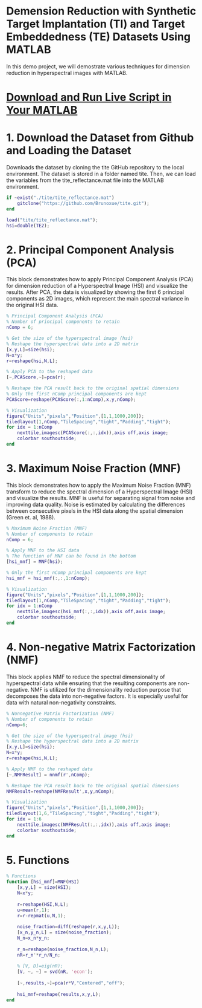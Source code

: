 
# Demension Reduction with Synthetic Target Implantation (TI) and Target Embeddedness (TE) Datasets Using MATLAB

In this demo project, we will demostrate various techniques for dimension reduction in hyperspectral images with MATLAB.

# [Download and Run Live Script in Your MATLAB](live_scripts/dimension_reduction_tite.mlx)


# 1. Download the Dataset from Github and Loading the Dataset

Downloads the dataset by cloning the tite GitHub repository to the local environment. The dataset is stored in a folder named tite. Then, we can load the variables from the tite\_reflectance.mat file into the MATLAB environment.

```matlab
if ~exist("./tite/tite_reflectance.mat")
    gitclone("https://github.com/Brunoxue/tite.git");
end

load("tite/tite_reflectance.mat");
hsi=double(TE2);
```
# 2. Principal Component Analysis (PCA)

This block demonstrates how to apply Principal Component Analysis (PCA) for dimension reduction of a Hyperspectral Image (HSI) and visualize the results. After PCA, the data is visualized by showing the first 6 principal components as 2D images, which represent the main spectral variance in the original HSI data.

```matlab
% Principal Component Analysis (PCA)
% Number of principal components to retain
nComp = 6;

% Get the size of the hyperspectral image (hsi)
% Reshape the hyperspectral data into a 2D matrix 
[x,y,L]=size(hsi);
N=x*y;
r=reshape(hsi,N,L);

% Apply PCA to the reshaped data
[~,PCAScore,~]=pca(r);

% Reshape the PCA result back to the original spatial dimensions
% Only the first nComp principal components are kept
PCAScore=reshape(PCAScore(:,1:nComp),x,y,nComp);

% Visualization
figure("Units","pixels","Position",[1,1,1000,200]);
tiledlayout(1,nComp,"TileSpacing","tight","Padding","tight");
for idx = 1:nComp
    nexttile,imagesc(PCAScore(:,:,idx)),axis off,axis image;
    colorbar southoutside;
end
```
# 3. Maximum Noise Fraction (MNF)

This block  demonstrates how to apply the Maximum Noise Fraction (MNF) transform to reduce the spectral dimension of a Hyperspectral Image (HSI) and visualize the results. MNF is useful for separating signal from noise and improving data quality. Noise is estimated by calculating the differences between consecutive pixels in the HSI data along the spatial dimension (Green et. al, 1988).

```matlab
% Maximum Noise Fraction (MNF)
% Number of components to retain
nComp = 6;

% Apply MNF to the HSI data
% The function of MNF can be found in the bottom
[hsi_mnf] = MNF(hsi);

% Only the first nComp principal components are kept
hsi_mnf = hsi_mnf(:,:,1:nComp);

% Visualization
figure("Units","pixels","Position",[1,1,1000,200]);
tiledlayout(1,nComp,"TileSpacing","tight","Padding","tight");
for idx = 1:nComp
    nexttile,imagesc(hsi_mnf(:,:,idx)),axis off,axis image;
    colorbar southoutside;
end
```
# 4. Non\-negative Matrix Factorization (NMF)

This block applies NMF to reduce the spectral dimensionality of hyperspectral data while ensuring that the resulting components are non\-negative. NMF is utilized for the dimensionality reduction purpose that decomposes the data into non\-negative factors. It is especially useful for data with natural non\-negativity constraints.

```matlab
% Nonnegative Matrix Factorization (NMF)
% Number of components to retain
nComp=6;

% Get the size of the hyperspectral image (hsi)
% Reshape the hyperspectral data into a 2D matrix 
[x,y,L]=size(hsi);
N=x*y;
r=reshape(hsi,N,L);

% Apply NMF to the reshaped data
[~,NMFResult] = nnmf(r',nComp);

% Reshape the PCA result back to the original spatial dimensions
NMFResult=reshape(NMFResult',x,y,nComp);

% Visualization
figure("Units","pixels","Position",[1,1,1000,200]);
tiledlayout(1,6,"TileSpacing","tight","Padding","tight");
for idx = 1:6
    nexttile,imagesc(NMFResult(:,:,idx)),axis off,axis image;
    colorbar southoutside;
end
```

# 5. Functions

```matlab
% Functions
function [hsi_mnf]=MNF(HSI)
    [x,y,L] = size(HSI);
    N=x*y;
    
    r=reshape(HSI,N,L);
    u=mean(r,1);
    r=r-repmat(u,N,1);
    
    noise_fraction=diff(reshape(r,x,y,L));
    [x_n,y_n,L] = size(noise_fraction);
    N_n=x_n*y_n;
    
    r_n=reshape(noise_fraction,N_n,L);
    nR=r_n'*r_n/N_n;
    
    % [V, D]=eig(nR);
    [V, ~, ~] = svd(nR, 'econ');
    
    [~,results,~]=pca(r*V,"Centered","off");
    
    hsi_mnf=reshape(results,x,y,L);
end
```
